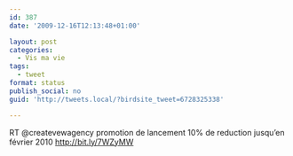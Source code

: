 ```yaml
---
id: 387
date: '2009-12-16T12:13:48+01:00'

layout: post
categories:
  - Vis ma vie
tags:
  - tweet
format: status
publish_social: no
guid: 'http://tweets.local/?birdsite_tweet=6728325338'

---
```


RT @createvewagency promotion de lancement 10% de reduction jusqu’en février 2010 http://bit.ly/7WZyMW